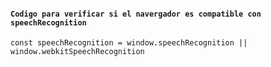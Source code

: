     
#### ``Codigo para verificar si el navergador es compatible con  speechRecognition``

    const speechRecognition = window.speechRecognition || window.webkitSpeechRecognition